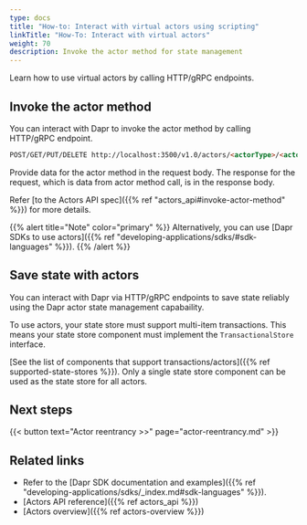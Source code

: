 ```yaml
---
type: docs
title: "How-to: Interact with virtual actors using scripting"
linkTitle: "How-To: Interact with virtual actors"
weight: 70
description: Invoke the actor method for state management
---
```


Learn how to use virtual actors by calling HTTP/gRPC endpoints.

## Invoke the actor method

You can interact with Dapr to invoke the actor method by calling HTTP/gRPC endpoint.

```html
POST/GET/PUT/DELETE http://localhost:3500/v1.0/actors/<actorType>/<actorId>/method/<method>
```

Provide data for the actor method in the request body. The response for the request, which is data from actor method call, is in the response body.

Refer [to the Actors API spec]({{% ref "actors_api#invoke-actor-method" %}}) for more details.

{{% alert title="Note" color="primary" %}}
Alternatively, you can use [Dapr SDKs to use actors]({{% ref "developing-applications/sdks/#sdk-languages" %}}).
{{% /alert %}}

## Save state with actors

You can interact with Dapr via HTTP/gRPC endpoints to save state reliably using the Dapr actor state management capabaility.

To use actors, your state store must support multi-item transactions. This means your state store component must implement the `TransactionalStore` interface. 

[See the list of components that support transactions/actors]({{% ref supported-state-stores %}}). Only a single state store component can be used as the state store for all actors.

## Next steps

{{< button text="Actor reentrancy >>" page="actor-reentrancy.md" >}}

## Related links

- Refer to the [Dapr SDK documentation and examples]({{% ref "developing-applications/sdks/_index.md#sdk-languages" %}}).
- [Actors API reference]({{% ref actors_api %}})
- [Actors overview]({{% ref actors-overview %}})